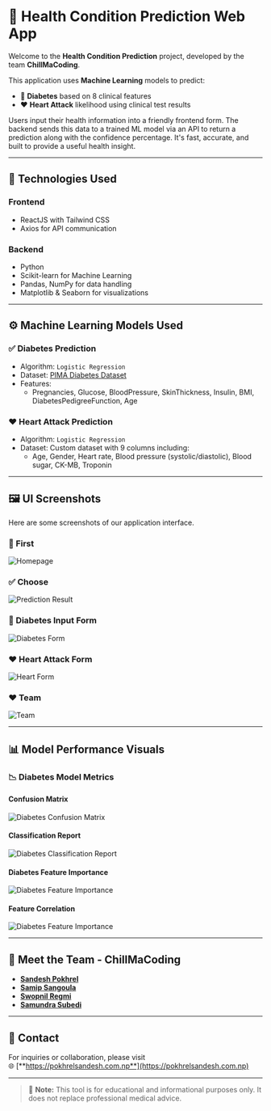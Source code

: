 # 💓 Health Condition Prediction Web App

Welcome to the **Health Condition Prediction** project, developed by the team **ChillMaCoding**.

This application uses **Machine Learning** models to predict:
- 🧪 **Diabetes** based on 8 clinical features
- ❤️ **Heart Attack** likelihood using clinical test results

Users input their health information into a friendly frontend form. The backend sends this data to a trained ML model via an API to return a prediction along with the confidence percentage. It's fast, accurate, and built to provide a useful health insight.

---

## 🧠 Technologies Used

### Frontend
- ReactJS with Tailwind CSS
- Axios for API communication

### Backend
- Python
- Scikit-learn for Machine Learning
- Pandas, NumPy for data handling
- Matplotlib & Seaborn for visualizations

---

## ⚙️ Machine Learning Models Used

### ✅ Diabetes Prediction
- Algorithm: `Logistic Regression`
- Dataset: [PIMA Diabetes Dataset](https://www.kaggle.com/datasets/mathchi/diabetes-data-set)
- Features:
  - Pregnancies, Glucose, BloodPressure, SkinThickness, Insulin, BMI, DiabetesPedigreeFunction, Age

### ❤️ Heart Attack Prediction
- Algorithm: `Logistic Regression`
- Dataset: Custom dataset with 9 columns including:
  - Age, Gender, Heart rate, Blood pressure (systolic/diastolic), Blood sugar, CK-MB, Troponin

---

## 🖼️ UI Screenshots

Here are some screenshots of our application interface.

### 🔷 First
![Homepage](Screenshots/first.png)


### ✅ Choose
![Prediction Result](Screenshots/main.png)

### 🧪 Diabetes Input Form
![Diabetes Form](Screenshots/diabetesPrediction.png)

### ❤️ Heart Attack Form
![Heart Form](Screenshots/heart-condition.png)

### ❤️ Team
![Team](Screenshots/about.png)

---

## 📊 Model Performance Visuals

### 📉 Diabetes Model Metrics

#### Confusion Matrix
![Diabetes Confusion Matrix](Outcomes/diabetesConfusionMatrix.png)

#### Classification Report
![Diabetes Classification Report](Outcomes/DiabetesClassificaitonReport.png)

#### Diabetes Feature Importance
![Diabetes Feature Importance ](Outcomes/diabetesfeatureimp.png)

#### Feature Correlation
![Diabetes Feature Importance ](Outcomes/featurecorrelation.png)

---



## 🙌 Meet the Team - ChillMaCoding

- [**Sandesh Pokhrel**](https://pokhrelsandesh.com.np)
- [**Samip Sangoula**](https://www.facebook.com/samip.sangroula)
- [**Swopnil Regmi**](https://www.facebook.com/swopnil.regmi.9)
- [**Samundra Subedi**](https://www.facebook.com/sammuundra.subedi)

---

## 🔗 Contact

For inquiries or collaboration, please visit  
🌐 [**https://pokhrelsandesh.com.np**](https://pokhrelsandesh.com.np)

---

> 🚨 **Note:** This tool is for educational and informational purposes only. It does not replace professional medical advice.

